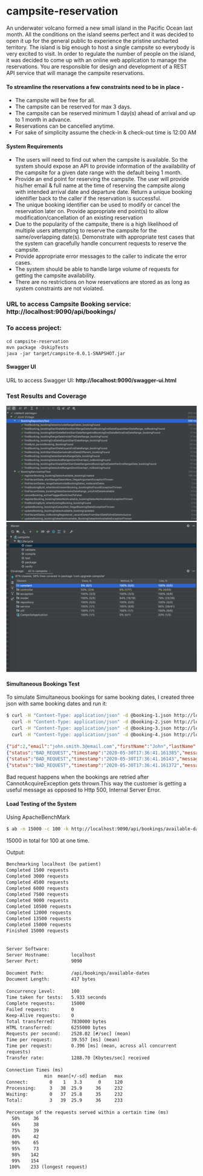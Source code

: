 # campsite-reservation


An underwater volcano formed a new small island in the Pacific Ocean last month. All the conditions on the island seems perfect and it was
decided to open it up for the general public to experience the pristine uncharted territory.
The island is big enough to host a single campsite so everybody is very excited to visit. In order to regulate the number of people on the island, it
was decided to come up with an online web application to manage the reservations. You are responsible for design and development of a REST
API service that will manage the campsite reservations.
#### To streamline the reservations a few constraints need to be in place -
* The campsite will be free for all.
* The campsite can be reserved for max 3 days.
* The campsite can be reserved minimum 1 day(s) ahead of arrival and up to 1 month in advance.
* Reservations can be cancelled anytime.
* For sake of simplicity assume the check-in & check-out time is 12:00 AM
#### System Requirements
* The users will need to find out when the campsite is available. So the system should expose an API to provide information of the
availability of the campsite for a given date range with the default being 1 month.
* Provide an end point for reserving the campsite. The user will provide his/her email & full name at the time of reserving the campsite
along with intended arrival date and departure date. Return a unique booking identifier back to the caller if the reservation is successful.
* The unique booking identifier can be used to modify or cancel the reservation later on. Provide appropriate end point(s) to allow
modification/cancellation of an existing reservation
* Due to the popularity of the campsite, there is a high likelihood of multiple users attempting to reserve the campsite for the same/overlapping
date(s). Demonstrate with appropriate test cases that the system can gracefully handle concurrent requests to reserve the campsite.
* Provide appropriate error messages to the caller to indicate the error cases.
* The system should be able to handle large volume of requests for getting the campsite availability.
* There are no restrictions on how reservations are stored as as long as system constraints are not violated.

### URL to access Campsite Booking service: **http://localhost:9090/api/bookings/**

### To access project:
```git clone https://github.com/ayham1haddad/campsite-reservation.git
cd campsite-reservation
mvn package -DskipTests
java -jar target/campsite-0.0.1-SNAPSHOT.jar
```

#### Swagger UI
URL to access Swagger UI: **http://localhost:9090/swagger-ui.html**

### Test Results and Coverage

![Alt text](/image/coverage.png "Test Coverage")
![Alt text](/image/test_results.png "Test Results")

#### Simultaneous Bookings Test
To simulate Simultaneous bookings for same booking dates, I created three json with same booking dates and run it:

```Bash
$ curl -H "Content-Type: application/json" -d @booking-1.json http://localhost:9090/api/bookings & \
  curl -H "Content-Type: application/json" -d @booking-2.json http://localhost:9090/api/bookings & \
  curl -H "Content-Type: application/json" -d @booking-3.json http://localhost:9090/api/bookings & \
  curl -H "Content-Type: application/json" -d @booking-4.json http://localhost:9090/api/bookings &
```

```json
{"id":2,"email":"john.smith.3@email.com","firstName":"John","lastName":"Smith3","startDate":"2020-06-04","endDate":"2020-06-05","active":true}
{"status":"BAD_REQUEST","timestamp":"2020-05-30T17:36:41.161385","message":"No available dates available from 2020-06-04 to 2020-06-05"}
{"status":"BAD_REQUEST","timestamp":"2020-05-30T17:36:41.16143","message":"No available dates available from 2020-06-04 to 2020-06-05"}
{"status":"BAD_REQUEST","timestamp":"2020-05-30T17:36:41.161372","message":"No available dates available from 2020-06-04 to 2020-06-05"}
```

Bad request happens when the bookings are retried after CannotAcquireException gets thrown.This way the customer is getting a useful message as opposed to Http 500, Internal Server Error.

#### Load Testing of the System

Using ApacheBenchMark 
```Bash
$ ab -n 15000 -c 100 -k http://localhost:9090/api/bookings/available-dates
```
15000 in total for 100 at one time.


Output:
```
Benchmarking localhost (be patient)
Completed 1500 requests
Completed 3000 requests
Completed 4500 requests
Completed 6000 requests
Completed 7500 requests
Completed 9000 requests
Completed 10500 requests
Completed 12000 requests
Completed 13500 requests
Completed 15000 requests
Finished 15000 requests


Server Software:        
Server Hostname:        localhost
Server Port:            9090

Document Path:          /api/bookings/available-dates
Document Length:        417 bytes

Concurrency Level:      100
Time taken for tests:   5.933 seconds
Complete requests:      15000
Failed requests:        0
Keep-Alive requests:    0
Total transferred:      7830000 bytes
HTML transferred:       6255000 bytes
Requests per second:    2528.02 [#/sec] (mean)
Time per request:       39.557 [ms] (mean)
Time per request:       0.396 [ms] (mean, across all concurrent requests)
Transfer rate:          1288.70 [Kbytes/sec] received

Connection Times (ms)
              min  mean[+/-sd] median   max
Connect:        0    1   3.3      0     120
Processing:     3   38  25.9     36     232
Waiting:        0   37  25.8     35     232
Total:          3   39  25.9     36     233

Percentage of the requests served within a certain time (ms)
  50%     36
  66%     38
  75%     39
  80%     42
  90%     65
  95%     73
  98%    142
  99%    154
 100%    233 (longest request)
```

